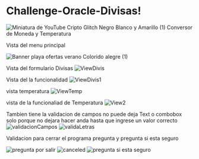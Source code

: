 # Challenge-Oracle-Divisas!
![Miniatura de YouTube Cripto  Glitch Negro Blanco y Amarillo (1)](https://user-images.githubusercontent.com/64867736/229582831-6a9fa0a4-3911-4f6b-9942-233cf85e15c9.gif)
Conversor de Moneda y Temperatura

Vista del menu principal

![Banner playa ofertas verano Colorido alegre (1)](https://user-images.githubusercontent.com/64867736/229678384-8de93df2-2dba-4d81-a57a-93405f18fa1f.gif)

Vista del formulario Divisas
![ViewDivis](https://user-images.githubusercontent.com/64867736/229578768-72ad4f57-3630-410f-8b11-0fff4e71055d.PNG)


Vista del la funcionalidad
![ViewDivis1](https://user-images.githubusercontent.com/64867736/229578773-2cc388ef-350f-4573-a1f1-951346b5a098.PNG)

vista temperatura
![ViewTemp](https://user-images.githubusercontent.com/64867736/229578800-e6f92dc2-ecd0-49e5-b95b-cf5c83829af9.PNG)

vista de la funcionaliad de Temperatura
![View2](https://user-images.githubusercontent.com/64867736/229578810-8e21cec0-bd0d-4222-ba27-faaabae96a5f.PNG)

Tambien tiene la validacion de campos no puede deja Text o combobox solo porque no dejara hacer anda hasta que ingrese un valor correcto
![validacionCampos](https://user-images.githubusercontent.com/64867736/229578818-9ce4714a-eeb6-4625-82b9-3c236dad89cb.PNG)
![validaLetras](https://user-images.githubusercontent.com/64867736/229578828-af26ce4e-febb-48d1-80bb-8e25fd7c78d4.PNG)

Validacion para cerrar el programa pregunta y pregunta si esta seguro

![pregunta por salir](https://user-images.githubusercontent.com/64867736/229578863-74125331-1c9d-4642-96cc-a721cb85b8fb.PNG)
![canceled](https://user-images.githubusercontent.com/64867736/229578867-0ba65ffa-c5da-4e68-a6ca-e0c775247f3f.PNG)
![pregunta si esta seguro](https://user-images.githubusercontent.com/64867736/229578885-d2a06e9c-c3a8-4370-b7c3-da29df373821.PNG)
